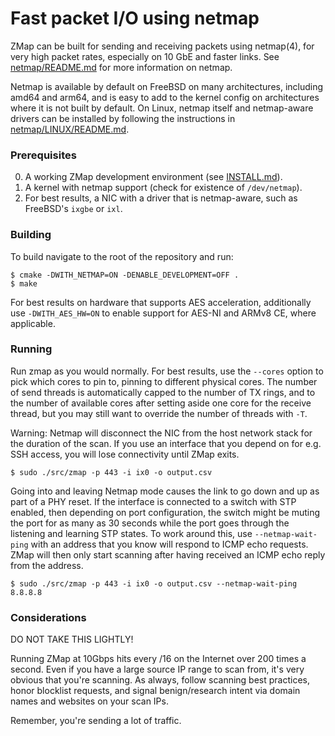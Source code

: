 Fast packet I/O using netmap
============================

ZMap can be built for sending and receiving packets using netmap(4), for very
high packet rates, especially on 10 GbE and faster links.
See [netmap/README.md](https://github.com/luigirizzo/netmap) for more
information on netmap.

Netmap is available by default on FreeBSD on many architectures, including
amd64 and arm64, and is easy to add to the kernel config on architectures where
it is not built by default.  On Linux, netmap itself and netmap-aware drivers
can be installed by following the instructions in
[netmap/LINUX/README.md](https://github.com/luigirizzo/netmap/blob/master/LINUX/README.md).


### Prerequisites

  0. A working ZMap development environment (see [INSTALL.md](INSTALL.md)).
  1. A kernel with netmap support (check for existence of `/dev/netmap`).
  2. For best results, a NIC with a driver that is netmap-aware, such as
     FreeBSD's `ixgbe` or `ixl`.


### Building

To build navigate to the root of the repository and run:

```
$ cmake -DWITH_NETMAP=ON -DENABLE_DEVELOPMENT=OFF .
$ make
```

For best results on hardware that supports AES acceleration, additionally use
`-DWITH_AES_HW=ON` to enable support for AES-NI and ARMv8 CE, where applicable.


### Running

Run zmap as you would normally.  For best results, use the `--cores` option to
pick which cores to pin to, pinning to different physical cores.  The number of
send threads is automatically capped to the number of TX rings, and to the
number of available cores after setting aside one core for the receive thread,
but you may still want to override the number of threads with `-T`.

Warning:  Netmap will disconnect the NIC from the host network stack for the
duration of the scan.  If you use an interface that you depend on for e.g. SSH
access, you will lose connectivity until ZMap exits.

```
$ sudo ./src/zmap -p 443 -i ix0 -o output.csv
```

Going into and leaving Netmap mode causes the link to go down and up as part of
a PHY reset.  If the interface is connected to a switch with STP enabled, then
depending on port configuration, the switch might be muting the port for as
many as 30 seconds while the port goes through the listening and learning STP
states.  To work around this, use `--netmap-wait-ping` with an address that you
know will respond to ICMP echo requests.  ZMap will then only start scanning
after having received an ICMP echo reply from the address.

```
$ sudo ./src/zmap -p 443 -i ix0 -o output.csv --netmap-wait-ping 8.8.8.8
```


### Considerations

DO NOT TAKE THIS LIGHTLY!

Running ZMap at 10Gbps hits every /16 on the Internet over 200 times a second.
Even if you have a large source IP range to scan from, it's very obvious that
you're scanning. As always, follow scanning best practices, honor blocklist
requests, and signal benign/research intent via domain names and websites on
your scan IPs.

Remember, you're sending a lot of traffic.
